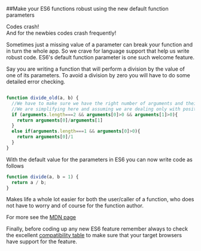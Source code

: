 ##Make your ES6 functions robust using the new default function parameters


Codes crash!  
And for the newbies codes crash frequently!  

Sometimes just a missing value of a parameter can break your function and in turn the whole app. So we crave for language support that help us write robust code.  ES6's default function parameter is one such welcome feature.  

Say you are writing a function that will perform a division by the value of one of its parameters. To avoid a division by zero you will have to do some detailed error checking.

```javascript

function divide_old(a, b) {
  //We have to make sure we have the right number of arguments and their values are not 0
  //We are simplifying here and assuming we are dealing only with positive numbers
  if (arguments.length===2 && arguments[0]>0 && arguments[1]>0){
    return arguments[0]/arguments[1]
  }
  else if(arguments.length===1 && arguments[0]>0){
    return arguments[0]/1
  }
}
```

With the default value for the parameters in ES6 you can now write code as follows


```javascript
function divide(a, b = 1) {
  return a / b;
}
```

Makes life a whole lot easier for both the user/caller of a function, who does not have to worry and of course for the function author.


For more see the [MDN page](https://developer.mozilla.org/en-US/docs/Web/JavaScript/Reference/Functions/Default_parameters)

Finally, before coding up any new ES6 feature remember always to check the excellent [compatibility table](http://kangax.github.io/compat-table/es6/) to make sure that your target browsers have support for the feature.
